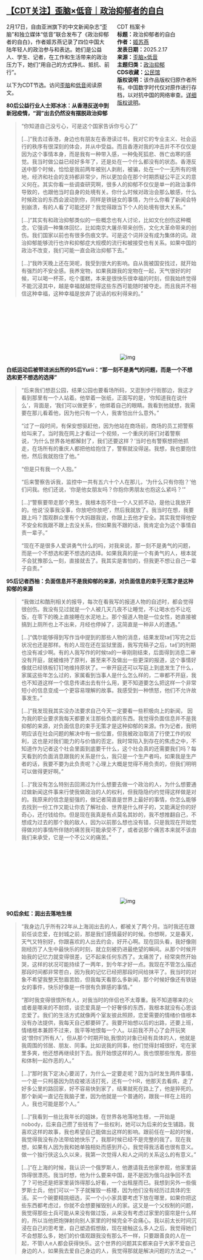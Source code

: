 <!--1739991600000-->
[【CDT关注】歪脑×低音｜政治抑郁者的自白](https://chinadigitaltimes.net/chinese/715958.html)
------

<div style="width:42%;float:right;padding-left:20px"><div class="su-spoiler su-spoiler-style-fancy su-spoiler-icon-chevron-circle" data-scroll-offset="0" data-anchor-in-url="no"><div class="su-spoiler-title" tabindex="0" role="button"><span class="su-spoiler-icon"></span>CDT 档案卡</div><div class="su-spoiler-content su-u-clearfix su-u-trim"><strong>标题：</strong>政治抑郁者的自白<br><strong>作者：</strong><a href="https://chinadigitaltimes.net/space/姬苏燕" target="_blank">姬苏燕</a><br><strong>发表日期：</strong>2025.2.17<br><strong>来源：</strong><a href="https://www.wainao.me/wainao-reads/political-depressive-anxiety-anger-02172025/" target="_blank">歪脑×低音</a><br><strong>主题归类：</strong><a href="https://chinadigitaltimes.net/space/政治抑郁" target="_blank">政治抑郁</a><br><strong>CDS收藏：</strong><a href="https://chinadigitaltimes.net/space/%E5%85%AC%E6%B0%91%E9%A6%86" target="_blank" rel="noopener">公民馆</a><br><strong>版权说明：</strong>该作品版权归原作者所有。中国数字时代仅对原作进行存档，以对抗中国的网络审查。<a href="https://chinadigitaltimes.net/chinese/copyright">详细版权说明</a>。</div></div></div><p>2月17日，自由亚洲旗下的中文新闻杂志“歪脑”和独立媒体“低音”联合发布了《政治抑郁者的自白》，作者姬苏燕记录了四位中国大陆年轻人的政治参与和表达。她们是公益人、学生、记者，在工作和生活带来的政治压力下，她们“用自己的方式挣扎、抵抗、前行”。</p><p>以下为CDT节选。访问<a href="https://www.wainao.me/wainao-reads/political-depressive-anxiety-anger-02172025/" title="歪脑">歪脑</a>和<a href="https://diyin.org/article/2025/02/politics-chinese-youth-emotions-emptiness-helplessness/" title="低音">低音</a>阅读原文。</p><p><strong>80后公益行业人士郑冰冰：从香港反送中到新冠疫情，“润”出去仍然没有摆脱政治抑郁</strong></p><blockquote><p>“你知道自己没亏心，可是这个国家告诉你亏心了”</p>[…]“我去过香港，身边也有朋友在香港读过书，我对它的专业主义、社会运行的秩序有很深刻的体会，并从中受益。而且香港对我的冲击并不不仅仅是因为这个事情本身，而是我有一种带入感，一种兔死狐悲、唇亡齿寒的感觉。我当时做公益已经好多年了，还是处在一个什么都没有的状态。香港反送中那个时候，恰恰是我前两年被别人剥削，被骗，处在一个一无所有的境地，经济和社会的支持都非常少，所以更加会在那个时期质疑公平正义的意义何在。其实你看一些调查研究啊，很多人的抑郁不仅仅是单一的政治事件导致的，也跟他当时自身的处境有关。你什么时候对政治会那么敏感，什么时候政治的东西会波动到你，同样是铁链女的事情，为什么你看了新闻会特别崩溃，有的人看了可能还好？我觉得跟当下个人的处境有很大关系。”<p></p>[…]“其实有和政治抑郁类似的一些概念也有人讨论，比如文化创伤这种概念，它强调一种集体回忆，比如南京大屠杀带来创伤，文化大革命带来的创伤。我们国家以前也有很多伤痕文学。可是这个词并没有成为集体的词。政治抑郁能够流行也许和抑郁症大规模的流行和被接受也有关系。如果中国的政治不改变，我们可能一直会政治抑郁下去。”<p></p>[…]“我昨天晚上还在哭呢，我受到很大的影响。自从我被国安找过，就开始有强烈的不安全感。我养宠物，如果我跟我的宠物在一起，天气很好的时候，可以喝一杯茶，吃个蛋糕，本来是很快乐很幸福的时刻，但我始终觉得不能沉浸其中，越是幸福就越觉得这些东西可能随时被夺走。而且我并不相信这种幸福，这种幸福是放弃了说话的权利得来的。”<p></p></blockquote><p><img decoding="async" src="data:image/svg+xml,%3Csvg%20xmlns='http://www.w3.org/2000/svg'%20viewBox='0%200%200%200'%3E%3C/svg%3E" alt="img" data-lazy-src="https://chinadigitaltimes.net/chinese/files/2025/02/post-715958-67b6292bbfad1.png"><noscript><img decoding="async" src="https://chinadigitaltimes.net/chinese/files/2025/02/post-715958-67b6292bbfad1.png" alt="img"></noscript></p><p><strong>白纸运动后被带进派出所的95后Yurii：“那一刻不是勇气的问题，而是一个不想选和更不想选的选择”</strong></p><blockquote><p>“后来我们想逛公园，结果公园也要看场所码，又逛到步行街那边，我这才看到那里有一个人站着。他举着一张纸，正面写的是，‘你知道我在说什么’，背面是，‘我们可以做更多’，他绑着自己的眼睛。我看到他就想，我需要在那儿看着他，因为他只有一个人，我害怕出什么意外。”</p><p>“过了一段时间，有保安想驱赶他，因为他站在商场前，商场的员工把警察给叫来了。当时我在网上才看过一个视频，一个重庆的哥们对着警察说，‘为什么世界各地都解封了，我们还要这样？’当时也有警察想把他抓走，在场所有的重庆人都把他给抱住了，警察就没得逞。我想，我也要抱住他，然后我就抱住了他。”</p><p>“但是只有我一个人抱。”</p><p>“后来警察告诉我，监控中一共有五六十个人在那儿，‘为什么只有你抱？’他们问我。他们还说，‘你是他女朋友吗？你抱你男朋友也抱这么紧吗？’”</p>[…]“警察要带走那个男生，我根本抱不住一个人又抓不动，是他让我放开的。他说‘没事我没事，你放吧你放吧’，然后我就放了。我当时在想，我要跟上吗？围观群众里有个大妈跟我说，你跟上去他才安全。其实我觉得他安不安全和我跟不跟上去没关系，但如果我不跟的话，我肯定会为这个事情自责一辈子。”<p></p><p>“现在不是很多人爱讲勇气什么的吗，对我来说，那一刻不是勇气的问题，而是一个不想选和更不想选的选择。如果我真的是一个有勇气的人，根本就不会犹豫那么一刻，直接就去了。我其实是害怕的，但我更不想让自己一辈子自责。”</p></blockquote><p><strong>95后记者西柚：负面信息并不是我抑郁的来源，对负面信息的束手无策才是这种抑郁的来源</strong></p><blockquote><p>“我做过和酷刑相关的报导，每次在看我写的报道人物的自述时，都会觉得很创伤。我没有见过就是一个人被几天几夜不让睡觉，不让喝水也不让吃饭，在零下的晚上直接睡在水泥地上。那个报道人物是一位女性，她直接被搞到上厕所也上不出来，月经也停掉了，这简直是一种非人的遭遇。”</p>[…]“偶尔能够得到写作当中提到的那些人物的消息，结果发现ta们写完之后状况也还是那样。有的人现在还在监狱里面，我写完稿子之后，ta们的刑期也没有减少啊。有的人我写作的时候ta的一审刚刚结束，后面得到消息二审没有开庭，就被维持了原判，甚至来不及做出一些更深的报道，这个事情好像就已经铁板钉钉地维持原状了。一审开庭还可以写庭上到底发生了什么，家属这些年怎么过的，家属看到当事人是什么怎么样的，二审都不开庭，我也不知道这样一个信息传递出去有什么用，更不知道要怎么把这样一个非常短小的信息变成一个更容易理解的故事。我感受到一种愤怒，他们不允许故事发生。”<p></p>[…]“我发现我其实没办法要求自己今天一定要看一些积极向上的新闻， 因为我的职业要求我每天都要关注那些负面的东西。我觉得负面信息并不是我抑郁的来源，对负面信息的束手无策才是这种抑郁的来源。作为记者，我明明应该在社会问题的解决中有一些位置，但我被政治取消了行使工作的权利，这也是对我们能力的与价值的否定。我时常陷入到存在的焦虑之中，不知道作为记者这个社会里面到底要干什么，这个社会真的还需要我们吗？每天看到的负面消息跟我的关系是什么，我只是一个生产者吗，如果我是生产者的话，我要不要为此负责呢？心理上大概是觉得不用负责的，但我们明明可以做得更好啊。”<p></p>[…]“我没有怎么特别去回溯过为什么想要去做一个政治的人，为什么想要通过做新闻这件事来行使我做政治的人的权利，但我隐隐约约觉得这样做是对的。我原来的信念是挺强的，做记者简直是世界上最好的事情，你怎么能够去找到一份工作又能让你去了解社会、世界是什么样子的，又能满足你的好奇心，还付钱给你。但是现在我真是有点莫名其妙的，我不想推翻自己，不想成为过去的那个我的敌人，因为以前那么想也没有错，只是我现在开始觉得做对的事情所伴随的痛苦我可能承受不了，或者说那个痛苦本来就不该由我们来承受，它是一个不公义的痛苦。”<p></p></blockquote><p><img decoding="async" src="data:image/svg+xml,%3Csvg%20xmlns='http://www.w3.org/2000/svg'%20viewBox='0%200%200%200'%3E%3C/svg%3E" alt="img" data-lazy-src="https://chinadigitaltimes.net/chinese/files/2025/02/post-715958-67b6292c2440a."><noscript><img decoding="async" src="https://chinadigitaltimes.net/chinese/files/2025/02/post-715958-67b6292c2440a." alt="img"></noscript></p><p><strong>90后余虹：润出去落地生根</strong></p><blockquote><p>“我身边几乎所有22年从上海润出去的人，都被关了两个月。当时我还在跟前任谈恋爱，在封城之前，那是我们感情最好的时候。你想啊，又是春天，天气又特别好，你跟喜欢的人出去约会，好开心啊。现在回头看，我好像刚刚经历了人生中最快乐的时刻，就立刻被扔进最绝望的瞬间。从那个时候开始我的记忆力就变得很差，记不起来任何东西了。太痛苦了，经常突然开始哭，这样的状况可能持续了一两年，到今年才好一点。我现在不管怎么描述那段时间都非常苍白，因为我的记忆已经把那段时间给抹平了。我当时的对象不希望我整天愁眉苦脸，但我每天看那么多新闻，那个时候好像还有铁链女的事件，快乐好像是一件很有负罪感的事情。”</p><p>“那时我变得很恨所有人，对我当时的伴侣也不太尊重。我不知道哪来的火或者是哪来的不耐烦，谈恋爱真是一个好奢侈的东西，我根本就没有心思谈恋爱了。我们的生活方式就像两个室友彼此照顾，恋爱需要的情绪价值根本没有办法提供，我每天自己都要碎了。我要开始想以后的出路，还要上班，情绪根本兼顾不过来，我平等地恨每一个人。以前我不开心了会开玩笑说‘恨你们所有人’，但从那个时期开始,我恨的对象已经有具体的人，他就是我周围的邻居、朋友、同事。比如说我的同事，他们觉得封城很好，宅在家里多爽，他还想再继续封下去。我开始恨这样的人。我也恨那些怅鬼，那些和体制一起作恶的人。”</p>[…]“那时我下定决心要润了，为什么一定要走呢？因为当时发生两件事情，一个是一只柯基因为防疫被活活打死，还有一个HR，他那天去看病，走了好多公里的路回家，好不容易快到家了，结果就死在路上了，他是猝死的。那个新闻一直记在我脑子里，因为他就是一个普通的，跟我一样在上班的人，我也可能是那个人。”<p></p>[…]“我看到一些比我年长的姐妹，在世界各地落地生根，一开始是nobody，后来自己攒了些钱有了一些权利，她可以为后来的女生铺路，我喜欢这样的故事，我也希望自己能做出这样的影响。跟前任在一起的时候，我觉得我没有办法带给她快乐了，我那时候已经不是完整的我了。现在我想，如果有人因为我和她单独相处而感到开心，我觉得我活着也很有意义。做一个独行侠这么久以来，我第一次觉得人和人之间的关系这么的有意义。”<p></p>[…]“在上海的时候，我认识一个俄罗斯人，他邀请我去他家参观，他家里装饰得很漂亮。我当时想，他为什么要来中国，是不是因为俄乌战争回不去了？可他还是把家里装饰得那么好看，一个出租屋而已。我想到另外一些俄罗斯士兵，他们可以一下子就摧毁一栋楼，因为他们没有经历过具体的生活。买一个碗要精挑细选，买一个小小家具要考虑下放在哪里，如果你把这些东西都考虑过，你就不会想要摧毁别人的家。这又是一个父权制的问题，我觉得那些士兵可能从来没有做过饭，从来没有考虑过家里的窗帘是什么样的，所以当他把炮弹射向别人家里的时候完全不会痛心。我以前太长时间沉浸在自己的思考里，自己塑造假想敌，现在接触这么多人之后，我觉得她们不会想那么多，她们的价值观跟我没有那么不一样，只要跟善良的人在一起，不管i人e人都会获得快乐。这个世界的问题其实都来自于大家不爱自己身边的人，如果我去爱自己身边的人，我觉得那就是解决问题的方法之一。”<p></p></blockquote><div class="addtoany_share_save_container addtoany_content addtoany_content_bottom"><div class="a2a_kit a2a_kit_size_32 addtoany_list" data-a2a-url="https://chinadigitaltimes.net/chinese/715958.html" data-a2a-title="【CDT关注】歪脑×低音｜政治抑郁者的自白"><a class="a2a_button_facebook" href="https://www.addtoany.com/add_to/facebook?linkurl=https%3A%2F%2Fchinadigitaltimes.net%2Fchinese%2F715958.html&amp;linkname=%E3%80%90CDT%E5%85%B3%E6%B3%A8%E3%80%91%E6%AD%AA%E8%84%91%C3%97%E4%BD%8E%E9%9F%B3%EF%BD%9C%E6%94%BF%E6%B2%BB%E6%8A%91%E9%83%81%E8%80%85%E7%9A%84%E8%87%AA%E7%99%BD" title="Facebook" rel="nofollow noopener" target="_blank"></a><a class="a2a_button_twitter" href="https://www.addtoany.com/add_to/twitter?linkurl=https%3A%2F%2Fchinadigitaltimes.net%2Fchinese%2F715958.html&amp;linkname=%E3%80%90CDT%E5%85%B3%E6%B3%A8%E3%80%91%E6%AD%AA%E8%84%91%C3%97%E4%BD%8E%E9%9F%B3%EF%BD%9C%E6%94%BF%E6%B2%BB%E6%8A%91%E9%83%81%E8%80%85%E7%9A%84%E8%87%AA%E7%99%BD" title="Twitter" rel="nofollow noopener" target="_blank"></a><a class="a2a_button_telegram" href="https://www.addtoany.com/add_to/telegram?linkurl=https%3A%2F%2Fchinadigitaltimes.net%2Fchinese%2F715958.html&amp;linkname=%E3%80%90CDT%E5%85%B3%E6%B3%A8%E3%80%91%E6%AD%AA%E8%84%91%C3%97%E4%BD%8E%E9%9F%B3%EF%BD%9C%E6%94%BF%E6%B2%BB%E6%8A%91%E9%83%81%E8%80%85%E7%9A%84%E8%87%AA%E7%99%BD" title="Telegram" rel="nofollow noopener" target="_blank"></a><a class="a2a_button_reddit" href="https://www.addtoany.com/add_to/reddit?linkurl=https%3A%2F%2Fchinadigitaltimes.net%2Fchinese%2F715958.html&amp;linkname=%E3%80%90CDT%E5%85%B3%E6%B3%A8%E3%80%91%E6%AD%AA%E8%84%91%C3%97%E4%BD%8E%E9%9F%B3%EF%BD%9C%E6%94%BF%E6%B2%BB%E6%8A%91%E9%83%81%E8%80%85%E7%9A%84%E8%87%AA%E7%99%BD" title="Reddit" rel="nofollow noopener" target="_blank"></a><a class="a2a_button_whatsapp" href="https://www.addtoany.com/add_to/whatsapp?linkurl=https%3A%2F%2Fchinadigitaltimes.net%2Fchinese%2F715958.html&amp;linkname=%E3%80%90CDT%E5%85%B3%E6%B3%A8%E3%80%91%E6%AD%AA%E8%84%91%C3%97%E4%BD%8E%E9%9F%B3%EF%BD%9C%E6%94%BF%E6%B2%BB%E6%8A%91%E9%83%81%E8%80%85%E7%9A%84%E8%87%AA%E7%99%BD" title="WhatsApp" rel="nofollow noopener" target="_blank"></a><a class="a2a_button_email" href="https://www.addtoany.com/add_to/email?linkurl=https%3A%2F%2Fchinadigitaltimes.net%2Fchinese%2F715958.html&amp;linkname=%E3%80%90CDT%E5%85%B3%E6%B3%A8%E3%80%91%E6%AD%AA%E8%84%91%C3%97%E4%BD%8E%E9%9F%B3%EF%BD%9C%E6%94%BF%E6%B2%BB%E6%8A%91%E9%83%81%E8%80%85%E7%9A%84%E8%87%AA%E7%99%BD" title="Email" rel="nofollow noopener" target="_blank"></a><a class="a2a_button_copy_link" href="https://www.addtoany.com/add_to/copy_link?linkurl=https%3A%2F%2Fchinadigitaltimes.net%2Fchinese%2F715958.html&amp;linkname=%E3%80%90CDT%E5%85%B3%E6%B3%A8%E3%80%91%E6%AD%AA%E8%84%91%C3%97%E4%BD%8E%E9%9F%B3%EF%BD%9C%E6%94%BF%E6%B2%BB%E6%8A%91%E9%83%81%E8%80%85%E7%9A%84%E8%87%AA%E7%99%BD" title="Copy Link" rel="nofollow noopener" target="_blank"></a><a class="a2a_dd addtoany_share_save addtoany_share" href="https://www.addtoany.com/share"></a></div></div>
